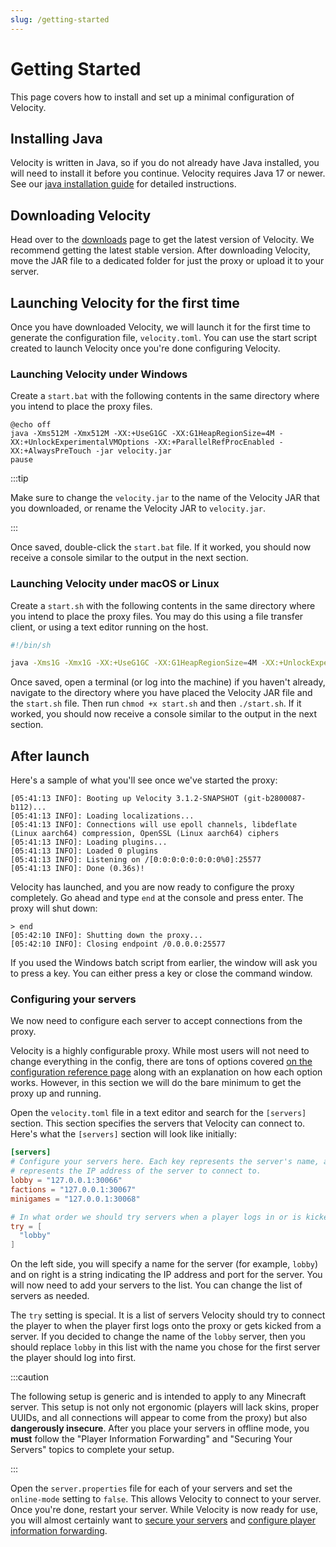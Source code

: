```yaml
---
slug: /getting-started
---
```


# Getting Started

This page covers how to install and set up a minimal configuration of Velocity.

## Installing Java

Velocity is written in Java, so if you do not already have Java installed, you will need to install
it before you continue. Velocity requires Java 17 or newer. See our
[java installation guide](/misc/java-install) for detailed instructions.

## Downloading Velocity

Head over to the [downloads](https://papermc.io/downloads/velocity) page to get the latest version
of Velocity. We recommend getting the latest stable version. After downloading Velocity, move the
JAR file to a dedicated folder for just the proxy or upload it to your server.

## Launching Velocity for the first time

Once you have downloaded Velocity, we will launch it for the first time to generate the
configuration file, `velocity.toml`. You can use the start script created to launch Velocity once
you're done configuring Velocity.

### Launching Velocity under Windows

Create a `start.bat` with the following contents in the same directory where you intend to place the
proxy files.

```batch title="start.bat"
@echo off
java -Xms512M -Xmx512M -XX:+UseG1GC -XX:G1HeapRegionSize=4M -XX:+UnlockExperimentalVMOptions -XX:+ParallelRefProcEnabled -XX:+AlwaysPreTouch -jar velocity.jar
pause
```

:::tip

Make sure to change the `velocity.jar` to the name of the Velocity JAR that you downloaded, or
rename the Velocity JAR to `velocity.jar`.

:::

Once saved, double-click the `start.bat` file. If it worked, you should now receive a console
similar to the output in the next section.

### Launching Velocity under macOS or Linux

Create a `start.sh` with the following contents in the same directory where you intend to place the
proxy files. You may do this using a file transfer client, or using a text editor running on the
host.

```bash title="start.sh"
#!/bin/sh

java -Xms1G -Xmx1G -XX:+UseG1GC -XX:G1HeapRegionSize=4M -XX:+UnlockExperimentalVMOptions -XX:+ParallelRefProcEnabled -XX:+AlwaysPreTouch -XX:MaxInlineLevel=15 -jar velocity*.jar
```

Once saved, open a terminal (or log into the machine) if you haven't already, navigate to the
directory where you have placed the Velocity JAR file and the `start.sh` file. Then run
`chmod +x start.sh` and then `./start.sh`. If it worked, you should now receive a console similar to
the output in the next section.

## After launch

Here's a sample of what you'll see once we've started the proxy:

```log
[05:41:13 INFO]: Booting up Velocity 3.1.2-SNAPSHOT (git-b2800087-b112)...
[05:41:13 INFO]: Loading localizations...
[05:41:13 INFO]: Connections will use epoll channels, libdeflate (Linux aarch64) compression, OpenSSL (Linux aarch64) ciphers
[05:41:13 INFO]: Loading plugins...
[05:41:13 INFO]: Loaded 0 plugins
[05:41:13 INFO]: Listening on /[0:0:0:0:0:0:0:0%0]:25577
[05:41:13 INFO]: Done (0.36s)!
```

Velocity has launched, and you are now ready to configure the proxy completely. Go ahead and type
`end` at the console and press enter. The proxy will shut down:

```log
> end
[05:42:10 INFO]: Shutting down the proxy...
[05:42:10 INFO]: Closing endpoint /0.0.0.0:25577
```

If you used the Windows batch script from earlier, the window will ask you to press a key. You can
either press a key or close the command window.

### Configuring your servers

We now need to configure each server to accept connections from the proxy.

Velocity is a highly configurable proxy. While most users will not need to change everything in the
config, there are tons of options covered
[on the configuration reference page](../reference/configuration.md) along with an explanation on
how each option works. However, in this section we will do the bare minimum to get the proxy up and
running.

Open the `velocity.toml` file in a text editor and search for the `[servers]` section. This section
specifies the servers that Velocity can connect to. Here's what the `[servers]` section will look
like initially:

```toml title="velocity.toml"
[servers]
# Configure your servers here. Each key represents the server's name, and the value
# represents the IP address of the server to connect to.
lobby = "127.0.0.1:30066"
factions = "127.0.0.1:30067"
minigames = "127.0.0.1:30068"

# In what order we should try servers when a player logs in or is kicked from a server.
try = [
  "lobby"
]
```

On the left side, you will specify a name for the server (for example, `lobby`) and on right is a
string indicating the IP address and port for the server. You will now need to add your servers to
the list. You can change the list of servers as needed.

The `try` setting is special. It is a list of servers Velocity should try to connect the player to
when the player first logs onto the proxy or gets kicked from a server. If you decided to change the
name of the `lobby` server, then you should replace `lobby` in this list with the name you chose for
the first server the player should log into first.

:::caution

The following setup is generic and is intended to apply to any Minecraft server. This setup is not
only not ergonomic (players will lack skins, proper UUIDs, and all connections will appear to come
from the proxy) but also **dangerously insecure**. After you place your servers in offline mode, you
**must** follow the "Player Information Forwarding" and "Securing Your Servers" topics to complete
your setup.

:::

Open the `server.properties` file for each of your servers and set the `online-mode` setting to
`false`. This allows Velocity to connect to your server. Once you're done, restart your server.
While Velocity is now ready for use, you will almost certainly want to
[secure your servers](../how-to/security.md) and
[configure player information forwarding](forwarding.md).
